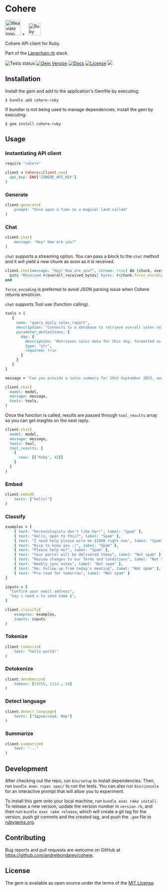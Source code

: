 # Cohere

<p>
    <img alt='Weaviate logo' src='https://static.wikia.nocookie.net/logopedia/images/d/d4/Cohere_2023.svg/revision/latest?cb=20230419182227' height='50' />
    +&nbsp;&nbsp;
    <img alt='Ruby logo' src='https://user-images.githubusercontent.com/541665/230231593-43861278-4550-421d-a543-fd3553aac4f6.png' height='40' />
</p>

Cohere API client for Ruby.

Part of the [Langchain.rb](https://github.com/andreibondarev/langchainrb) stack.

![Tests status](https://github.com/andreibondarev/cohere-ruby/actions/workflows/ci.yml/badge.svg)
[![Gem Version](https://badge.fury.io/rb/cohere-ruby.svg)](https://badge.fury.io/rb/cohere-ruby)
[![Docs](http://img.shields.io/badge/yard-docs-blue.svg)](http://rubydoc.info/gems/cohere-ruby)
[![License](https://img.shields.io/badge/license-MIT-green.svg)](https://github.com/andreibondarev/cohere-ruby/blob/main/LICENSE.txt)
[![](https://dcbadge.vercel.app/api/server/WDARp7J2n8?compact=true&style=flat)](https://discord.gg/WDARp7J2n8)

## Installation

Install the gem and add to the application's Gemfile by executing:

    $ bundle add cohere-ruby

If bundler is not being used to manage dependencies, install the gem by executing:

    $ gem install cohere-ruby

## Usage

### Instantiating API client

```ruby
require "cohere"

client = Cohere::Client.new(
  api_key: ENV['COHERE_API_KEY']
)
```

### Generate

```ruby
client.generate(
    prompt: "Once upon a time in a magical land called"
)
```

### Chat

```ruby
client.chat(
    message: "Hey! How are you?"
)
```

`chat` supports a streaming option. You can pass a block to the `chat` method and it will yield a new chunk as soon as it is received.

```ruby
client.chat(message: "Hey! How are you?", stream: true) do |chunk, overall_received_bytes|
  puts "Received #{overall_received_bytes} bytes: #{chunk.force_encoding(Encoding::UTF_8)}"
end
```

`force_encoding` is preferred to avoid JSON parsing issue when Cohere returns emoticon.

`chat` supports Tool use (function calling).

```ruby
tools = [
   {
     name: "query_daily_sales_report",
     description: "Connects to a database to retrieve overall sales volumes and sales information for a given day.",
     parameter_definitions: {
       day: {
         description: "Retrieves sales data for this day, formatted as YYYY-MM-DD.",
         type: "str",
         required: true
       }
     }
   }
]

message = "Can you provide a sales summary for 29th September 2023, and also give me some details about the products in the 'Electronics' category, for example their prices and stock levels?"

client.chat(
  model: model,
  message: message,
  tools: tools,
)
```

Once the function is called, results are passed through `tool_results` array so you can get insights on the next reply.

```ruby
client.chat(
  model: model,
  message: message,
  tools: tool,
  tool_results: [
    {
      rows: [['Ruby', 42]]
    }
  ]
)
```

### Embed

```ruby
client.embed(
    texts: ["hello!"]
)
```

### Classify

```ruby
examples = [
    { text: "Dermatologists don't like her!", label: "Spam" },
    { text: "Hello, open to this?", label: "Spam" },
    { text: "I need help please wire me $1000 right now", label: "Spam" },
    { text: "Nice to know you ;)", label: "Spam" },
    { text: "Please help me?", label: "Spam" },
    { text: "Your parcel will be delivered today", label: "Not spam" },
    { text: "Review changes to our Terms and Conditions", label: "Not spam" },
    { text: "Weekly sync notes", label: "Not spam" },
    { text: "Re: Follow up from today's meeting", label: "Not spam" },
    { text: "Pre-read for tomorrow", label: "Not spam" }
]

inputs = [
  "Confirm your email address",
  "hey i need u to send some $",
]

client.classify(
    examples: examples,
    inputs: inputs
)
```

### Tokenize

```ruby
client.tokenize(
    text: "hello world!"
)
```

### Detokenize

```ruby
client.detokenize(
    tokens: [33555, 1114 , 34]
)
```

### Detect language

```ruby
client.detect_language(
    texts: ["Здравствуй, Мир"]
)
```

### Summarize

```ruby
client.summarize(
    text: "..."
)
```

## Development

After checking out the repo, run `bin/setup` to install dependencies. Then, run `bundle exec rspec spec/` to run the tests. You can also run `bin/console` for an interactive prompt that will allow you to experiment.

To install this gem onto your local machine, run `bundle exec rake install`. To release a new version, update the version number in `version.rb`, and then run `bundle exec rake release`, which will create a git tag for the version, push git commits and the created tag, and push the `.gem` file to [rubygems.org](https://rubygems.org).

## Contributing

Bug reports and pull requests are welcome on GitHub at https://github.com/andreibondarev/cohere.

## License

The gem is available as open source under the terms of the [MIT License](https://opensource.org/licenses/MIT).
